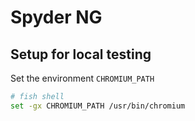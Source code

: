 # Spyder NG


## Setup for local testing
Set the environment `CHROMIUM_PATH`
```sh
# fish shell
set -gx CHROMIUM_PATH /usr/bin/chromium
```
